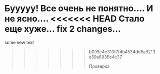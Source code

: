 Бууууу!
Все очень не понятно....
И не ясно....
<<<<<<< HEAD
Стало еще хуже...
fix 2 changes... 
=======
some new text
>>>>>>> b005e4e313f7f4b4534dd8a9213a59a6935e4c37
>>>>>>>
>>>>>>> Проверка
